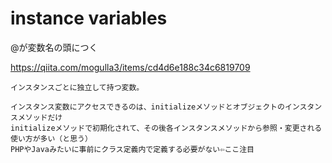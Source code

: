 # instance variables
@が変数名の頭につく

https://qiita.com/mogulla3/items/cd4d6e188c34c6819709

```
インスタンスごとに独立して持つ変数。

インスタンス変数にアクセスできるのは、initializeメソッドとオブジェクトのインスタンスメソッドだけ
initializeメソッドで初期化されて、その後各インスタンスメソッドから参照・変更される使い方が多い（と思う）
PHPやJavaみたいに事前にクラス定義内で定義する必要がない⇦ここ注目
```